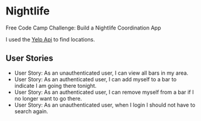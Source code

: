 # Nightlife
Free Code Camp Challenge: Build a Nightlife Coordination App

I used the [Yelp Api](https://www.yelp.com/developers/documentation/v2/overview) to find locations.

## User Stories
* User Story: As an unauthenticated user, I can view all bars in my area.
* User Story: As an authenticated user, I can add myself to a bar to indicate I am going there tonight.
* User Story: As an authenticated user, I can remove myself from a bar if I no longer want to go there.
* User Story: As an unauthenticated user, when I login I should not have to search again.
